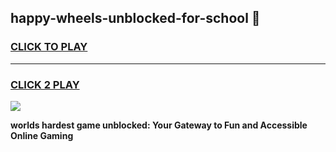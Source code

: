 
## happy-wheels-unblocked-for-school 👋
<h3>
<a href="https://premium.freeplayer.one?title=happy-wheels-unblocked-for-school&ref=14F">CLICK TO PLAY</a></h3>
<hr>

<h3>
<a href="https://premium.freeplayer.one?title=happy-wheels-unblocked-for-school&ref=14F">CLICK 2 PLAY</a>
  
</h3>

<a href="https://premium.freeplayer.one?title=happy-wheels-unblocked-for-school&ref=12F/"><img src="https://clearcache.store/games.png"></a>


**worlds hardest game unblocked: Your Gateway to Fun and Accessible Online Gaming**
